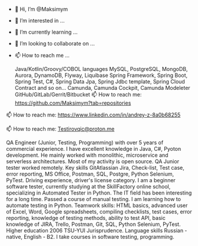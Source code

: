 - 👋 Hi, I’m @Maksimym
- 👀 I’m interested in ...
- 🌱 I’m currently learning ...
- 💞️ I’m looking to collaborate on ...
- 📫 How to reach me ...

    Java/Kotlin/Groovy/COBOL languages
    MySQL, PostgreSQL, MongoDB, Aurora, DynamoDB, Flyway, Liquibase
    Spring Framework, Spring Boot, Spring Test, C#, Spring Data Jpa, Spring Jdbc template, Spring Cloud Contract and so on...
    Camunda, Camunda Cockpit, Camunda Modeleter
    GitHub/GitLab/Gerrit/Bitbucket
 📫 How to reach me: https://github.com/Maksimym?tab=repositories

📫 How to reach me: https://www.linkedin.com/in/andrey-z-8a0b68255

📫 How to reach me: Testirovqic@proton.me 


QA Engineer (Junior, Testing, Programming) with over 5 years of commercial experience. I have excellent knowledge in Java, C#, Pyoton development. He mainly worked with monolithic, microservice and serverless architectures. Most of my activity is open source. QA Junior tester worked remotely. Key skills GitAtlassian Jira, Check-list, Test case, error reporting, MS Office, Postman, SQL, Postgre, Python Selenium, PyTest. Driving experience, driver's license category. I am a beginner software tester, currently studying at the SkillFactory online school, specializing in Automated Tester in Python. The IT field has been interesting for a long time. Passed a course of manual testing. I am learning how to automate testing in Python. Teamwork skills: HTML basics, advanced user of Excel, Word, Google spreadsheets, compiling checklists, test cases, error reporting, knowledge of testing methods, ability to test API, basic knowledge of JIRA, Trello, Postman, Git, SQL, Python Selenium, PyTest. Higher education 2006 TSU-YUI Jurisprudence. Language skills Russian - native, English - B2. I take courses in software testing, programming.

<!---
Maksimym/Maksimym is a ✨ special ✨ repository because its `README.md` (this file) appears on your GitHub profile.
You can click the Preview link to take a look at your changes.
--->
